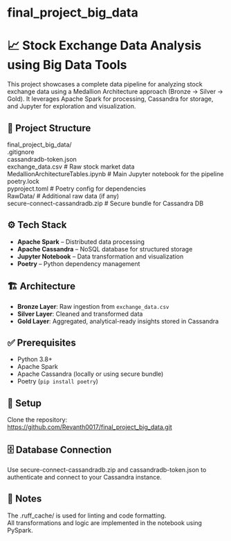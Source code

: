 # final_project_big_data

# 📈 Stock Exchange Data Analysis using Big Data Tools

This project showcases a complete data pipeline for analyzing stock exchange data using a Medallion Architecture approach (Bronze → Silver → Gold). It leverages Apache Spark for processing, Cassandra for storage, and Jupyter for exploration and visualization.

## 📁 Project Structure
final_project_big_data/  
.gitignore  
cassandradb-token.json  
exchange_data.csv # Raw stock market data  
MedallionArchitectureTables.ipynb # Main Jupyter notebook for the pipeline  
poetry.lock  
pyproject.toml # Poetry config for dependencies  
RawData/ # Additional raw data (if any)  
secure-connect-cassandradb.zip # Secure bundle for Cassandra DB  

## ⚙️ Tech Stack  
- **Apache Spark** – Distributed data processing   
- **Apache Cassandra** – NoSQL database for structured storage   
- **Jupyter Notebook** – Data transformation and visualization    
- **Poetry** – Python dependency management    

## 🏗️ Architecture  
- **Bronze Layer**: Raw ingestion from `exchange_data.csv`    
- **Silver Layer**: Cleaned and transformed data    
- **Gold Layer**: Aggregated, analytical-ready insights stored in Cassandra     

## ✅ Prerequisites  
- Python 3.8+  
- Apache Spark  
- Apache Cassandra (locally or using secure bundle)   
- Poetry (`pip install poetry`)  
 
## 🚀 Setup  
Clone the repository: https://github.com/Revanth0017/final_project_big_data.git

## 🗄️ Database Connection  
Use secure-connect-cassandradb.zip and cassandradb-token.json to authenticate and connect to your Cassandra instance.  

## 📌 Notes   
The .ruff_cache/ is used for linting and code formatting.  
All transformations and logic are implemented in the notebook using PySpark.  



